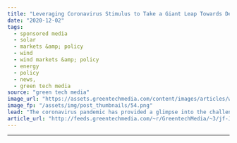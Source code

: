 ```yaml
---
title: "Leveraging Coronavirus Stimulus to Take a Giant Leap Towards Decarbonization"
date: "2020-12-02"
tags: 
  - sponsored media
  - solar
  - markets &amp; policy
  - wind
  - wind markets &amp; policy
  - energy
  - policy
  - news,
  - green tech media
source: "green tech media"
image_url: "https://assets.greentechmedia.com/content/images/articles/wind-turbine-man-XL.jpg"
image_fp: "/assets/img/post_thumbnails/54.png"
lead: "The coronavirus pandemic has provided a glimpse into the challenges and opportunities posed by a more rapid transition to a 100 percent renewable energy future. In the early months of COVID-19, for example, electricity demand dropped, as many busines ..."
article_url: "http://feeds.greentechmedia.com/~r/GreentechMedia/~3/jf-J0rQsqMY/leveraging-coronavirus-stimulus-to-take-a-giant-leap-towards-decarbonization"
---
```


---
